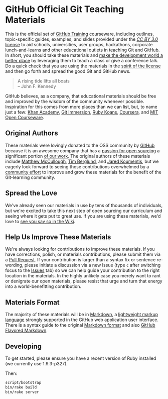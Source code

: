 # GitHub Official Git Teaching Materials

This is the official set of [GitHub Training](http://github.com/training/) courseware, including outlines, topic-specific guides, examples, and slides provided under the [_CC BY 3.0_ license](http://creativecommons.org/licenses/by/3.0/) to aid schools, universities, user groups, hackathons, corporate lunch-and-learns and other educational outlets in teaching Git and GitHub. In short, you should take these materials and [make the development world a better place](http://en.wikipedia.org/wiki/A_rising_tide_lifts_all_boats) by leveraging them to teach a class or give a conference talk. Do a quick check that you are using the materials in the [spirit of the license](https://github.com/github/teach.github.com/blob/gh-pages/LICENSE.md) and then go forth and spread the good Git and GitHub news.

> A rising tide lifts all boats  
>   – John F. Kennedy

GitHub believes, as a company, that educational materials should be free and improved by the wisdom of the community whenever possible. Inspiration for this comes from more places than we can list, but, to name just a few: [Khan Academy](http://www.khanacademy.org), [Git Immersion](http://gitimmersion.com), [Ruby Koans](http://rubykoans.com), [Coursera](https://www.coursera.org), and [MIT Open Courseware](http://ocw.mit.edu/index.htm).

## Original Authors

These materials were lovingly donated to the OSS community by [GitHub](https://github.com/about) because it is an awesome company that has a [passion for open sourcing](http://tom.preston-werner.com/2011/11/22/open-source-everything.html) a significant portion [of our work](https://github.com/github).  The original authors of these materials include [Matthew McCullough](http://github.com/matthewmccullough), [Tim Berglund](https://github.com/tlberglund), and [Jared Koumentis](https://github.com/ShepBook), but we eagerly look forward to seeing those contributions overwhelmed by a [community effort](https://github.com/github/teach.github.com/wiki/Hall-Of-Appreciation) to improve and grow these materials for the benefit of the Git-learning community.

## Spread the Love

We've already seen our materials in use by tens of thousands of individuals, but we're excited to take this next step of open sourcing our curriculum and seeing where it gets put to great use. If you are using these materials, we'd love to [see you say so in the Wiki](https://github.com/github/teach.github.com/wiki/Hall-Of-Appreciation).

## Help Us Improve These Materials

We're always looking for contributions to improve these materials. If you have corrections, polish, or materials contributions, please submit them via a [Pull Request](https://help.github.com/articles/using-pull-requests). If your contribution is larger than a syntax fix or sentence re-wording, please initiate a discussion via a new Issue (type `c` after switching focus to the [Issues](https://github.com/github/teach.github.com/issues) tab) so we can help guide your contribution to the right location in the materials. In the highly unlikely case you merely want to rant or denigrate our open materials, please resist that urge and turn that energy into a world-benefitting contribution.

## Materials Format

The majority of these materials will be in [Markdown](http://whatismarkdown.com), a [lightweight markup language](http://en.wikipedia.org/wiki/Lightweight_markup_language) strongly supported in the GitHub web application user interface. There is a syntax guide to the original [Markdown format](http://daringfireball.net/projects/markdown/syntax) and also [GitHub Flavored Markdown](http://github.github.com/github-flavored-markdown/).

## Developing

To get started, please ensure you have a recent version of Ruby installed (we currently use 1.9.3-p327).

Then:

``` bash
script/bootstrap
bin/rake build
bin/rake server
```
